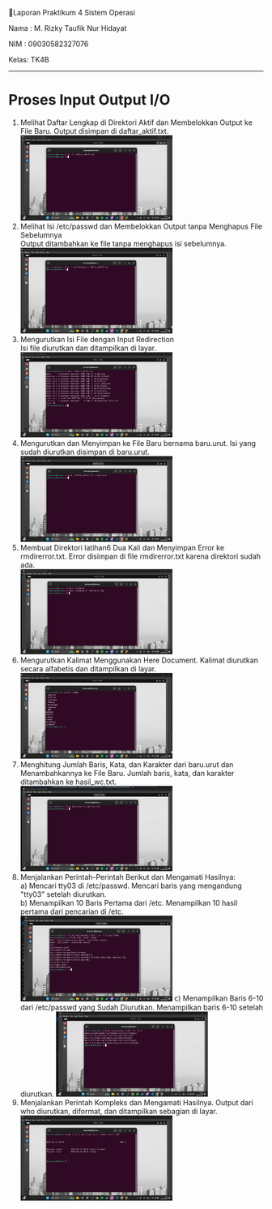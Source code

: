 📌Laporan Praktikum 4 Sistem Operasi

Nama : M. Rizky Taufik Nur Hidayat

NIM  : 09030582327076

Kelas: TK4B
<hr>

<h1>Proses Input Output I/O</h1>

<ol>
<li>Melihat Daftar Lengkap di Direktori Aktif dan Membelokkan Output ke File Baru. Output disimpan di daftar_aktif.txt.</li>
<img  src="1.png" alt=""  width="300px">

<li>Melihat Isi /etc/passwd dan Membelokkan Output tanpa Menghapus File Sebelumnya <br>
Output ditambahkan ke file tanpa menghapus isi sebelumnya.</li>
<img  src="2.png" alt=""  width="300px">

<li>Mengurutkan Isi File dengan Input Redirection <br>
   Isi file diurutkan dan ditampilkan di layar.</li>
<img  src="3.png" alt=""  width="300px">

<li>Mengurutkan dan Menyimpan ke File Baru bernama baru.urut.  Isi yang sudah diurutkan disimpan di baru.urut.</li>
<img  src="4.png" alt=""  width="300px">

<li>Membuat Direktori latihan6 Dua Kali dan Menyimpan Error ke rmdirerror.txt. Error disimpan di file rmdirerror.txt karena direktori sudah ada.</li>
<img  src="5.png" alt=""  width="300px">

<li>Mengurutkan Kalimat Menggunakan Here Document. Kalimat diurutkan secara alfabetis dan ditampilkan di layar.</li>
<img  src="6.png" alt=""  width="300px">

<li>Menghitung Jumlah Baris, Kata, dan Karakter dari baru.urut dan Menambahkannya ke File Baru. Jumlah baris, kata, dan karakter ditambahkan ke hasil_wc.txt.</li>
<img  src="7.png" alt=""  width="300px">

<li>Menjalankan Perintah-Perintah Berikut dan Mengamati Hasilnya:<br>
a) Mencari tty03 di /etc/passwd. Mencari baris yang mengandung "tty03" setelah diurutkan.<br>
b) Menampilkan 10 Baris Pertama dari /etc. Menampilkan 10 hasil pertama dari pencarian di /etc.</li>
<img  src="8.png" alt=""  width="300px">
c) Menampilkan Baris 6-10 dari /etc/passwd yang Sudah Diurutkan. Menampilkan baris 6-10 setelah diurutkan.
<img  src="9.png" alt=""  width="300px">

<li>Menjalankan Perintah Kompleks dan Mengamati Hasilnya. Output dari who diurutkan, diformat, dan ditampilkan sebagian di layar.</li>
<img  src="10.png" alt=""  width="300px">

</ol>
